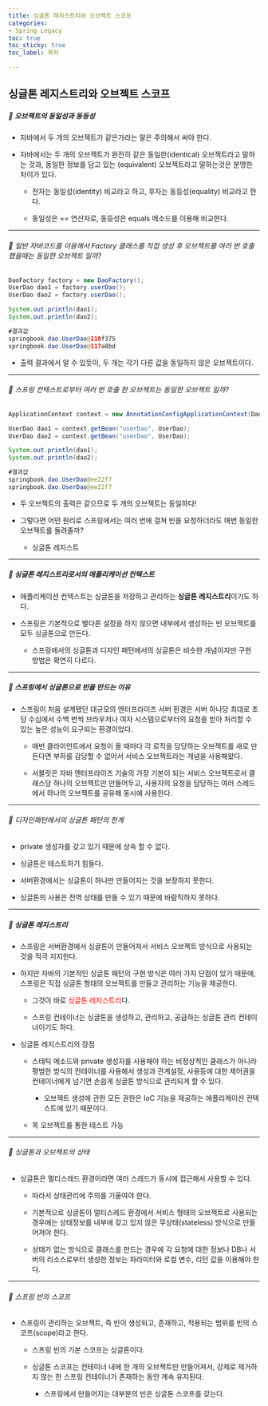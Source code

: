 ```yaml
---
title: 싱글톤 레지스트리와 오브젝트 스코프
categories:
- Spring Legacy
toc: true
toc_sticky: true
toc_label: 목차

---
```


## 싱글톤 레지스트리와 오브젝트 스코프

##### 💎 오브젝트의 동일성과 동등성

* 자바에서 두 개의 오브젝트가 같은가라는 말은 주의해서 써야 한다.



* 자바에서는 두 개의 오브젝트가 완전히 같은 동일한(identical) 오브젝트라고 말하는 것과, 동일한 정보를 담고 있는 (equivalent) 오브젝트라고 말하는것은 분명한 차이가 있다.

  * 전자는 동일성(identity) 비교라고 하고, 후자는 동등성(equality) 비교라고 한다.

  

  * 동일성은 == 연산자로, 동등성은 equals 메소드를 이용해 비교한다.



<hr>

###### 💎 일반 자바코드를 이용해서 Factory 클래스를 직접 생성 후 오브젝트를 여러 번 호출 했을때는 동일한 오브젝트 일까?

```java
DaoFactory factory = new DaoFactory();
UserDao dao1 = factory.userDao();
UserDao dao2 = factory.userDao();

System.out.println(dao1);
System.out.println(dao2);

#결과값
springbook.dao.UserDao@118f375
springbook.dao.UserDao@117a8bd
```

* 출력 결과에서 알 수 있듯이, 두 개는 각기 다른 값을 동일하지 않은 오브젝트이다.



<hr>

###### 💎 스프링 컨텍스트로부터 여러 번 호출 한 오브젝트는 동일한 오브젝트 일까?

```java
ApplicationContext context = new AnnotationConfigApplicationContext(DaoFactory.class);

UserDao dao1 = context.getBean("userDao", UserDao);
UserDao dao2 = context.getBean("userDao", UserDao);

System.out.println(dao1);
System.out.println(dao2);

#결과값
springbook.dao.UserDao@ee22f7
springbook.dao.UserDao@ee22f7
```

* 두 오브젝트의 출력은 같으므로 두 개의 오브젝트는 동일하다!



* 그렇다면 어떤 원리로 스프링에서는 여러 번에 걸쳐 빈을 요청하더라도 매번 동일한 오브젝트를 돌려줄까?
  * 싱글톤 레지스트



<hr>



##### 💎 싱글톤 레지스트리로서의 애플리케이션 컨텍스트

* 애플리케이션 컨텍스트는 싱글톤을 저장하고 관리하는 **싱글톤 레지스트리**이기도 하다.



* 스프링은 기본적으로 별다른 설정을 하지 않으면 내부에서 생성하는 빈 오브젝트를 모두 싱글톤으로 만든다.
  * 스프링에서의 싱글톤과 디자인 패턴에서의 싱글톤은 비슷한 개념이지만 구현 방법은 확연히 다르다.



<hr>

##### 💎 스프링에서 싱글톤으로 빈을 만드는 이유

* 스프링이 처음 설계됐던 대규모의 엔터프라이즈 서버 환경은 서버 하나당 최대로 초당 수십에서 수백 번씩 브라우저나 여자 시스템으로부터의 요청을 받아 처리할 수 있는 높은 성능이 요구되는 환경이었다.

  * 매번 클라이언트에서 요청이 올 때마다 각 로직을 담당하는 오브젝트를 새로 만든다면 부하를 감당할 수 없어서 서비스 오브젝트라는 개념을 사용해왔다.

  

  * 서블릿은 자바 엔터프라이즈 기술의 가장 기본이 되는 서비스 오브젝트로서 클래스당 하나의 오브젝트만 만들어두고, 사용자의 요청을 담당하는 여러 스레드에서 하나의 오브젝트를 공유해 동시에 사용한다.



<hr>

###### 💎 디자인패턴에서의 싱글톤 패턴의 한계

* private 생성자를 갖고 있기 때문에 상속 할 수 없다.



* 싱글톤은 테스트하기 힘들다.



* 서버환경에서는 싱글톤이 하나만 만들어지는 것을 보장하지 못한다.



* 싱글톤의 사용은 전역 상태를 만들 수 있기 때문에 바람직하지 못하다.



<hr>

##### 💎 싱글톤 레지스트리

* 스프링은 서버환경에서 싱글톤이 만들어져서 서비스 오브젝트 방식으로 사용되는 것을 적극 지지한다.



* 하지만 자바의 기본적인 싱글톤 패턴의 구현 방식은 여러 가지 단점이 있기 때문에, 스프링은 직접 싱글톤 형태의 오브젝트를 만들고 관리하는 기능을 제공한다.

  * 그것이 바로 <span style="color:red;">싱글톤 레지스트리</span>다.

  

  * 스프링 컨테이너는 싱글톤을 생성하고, 관리하고, 공급하는 싱글톤 관리 컨테이너이기도 하다.



* 싱글톤 레지스트리의 장점

  * 스태틱 메소드와 private 생성자를 사용해야 하는 비정상적인 클래스가 아니라 평범한 방식의 컨테이너를 사용해서 생성과 관계설정, 사용등에 대한 제어권을 컨테이너에게 넘기면 손쉽게 싱글톤 방식으로 관리되게 할 수 있다.

    * 오브젝트 생성에 관한 모든 권한은 IoC 기능을 제공하는 애플리케이션 컨텍스트에 있기 때문이다.

    

  * 목 오브젝트를 통한 테스트 가능



<hr>

###### 💎 싱글톤과 오브젝트의 상태

* 싱글톤은 멀티스레드 환경이라면 여러 스레드가 동시에 접근해서 사용할 수 있다.

  * 따라서 상태관리에 주의를 기울여야 한다.

  

  * 기본적으로 싱글톤이 멀티스레드 환경에서 서비스 형태의 오브젝트로 사용되는 경우에는 상태정보를 내부에 갖고 있지 않은 무상태(stateless) 방식으로 만들어져야 한다.

  

  * 상태가 없는 방식으로 클래스를 만드는 경우에 각 요청에 대한 정보나 DB나 서버의 리소스로부터 생성한 정보는 파라미터와 로컬 변수, 리턴 값을 이용해야 한다.



<hr>

###### 💎 스프링 빈의 스코프

* 스프링이 관리하는 오브젝트, 즉 빈이 생성되고, 존재하고, 적용되는 범위를 빈의 스코프(scope)라고 한다.

  * 스프링 빈의 기본 스코프는 싱글톤이다.

  

  * 싱글톤 스코프는 컨테이너 내에 한 개의 오브젝트만 만들어져서, 강제로 제거하지 않는 한 스프링 컨테이너가 존재하는 동안 계속 유지된다.
    * 스프링에서 만들어지는 대부분의 빈은 싱글톤 스코프를 갖는다.

